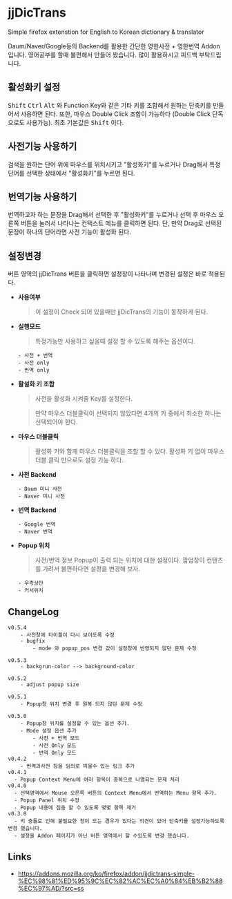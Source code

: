 # jjDicTrans
Simple firefox extenstion for English to Korean dictionary &amp; translator

Daum/Naver/Google등의 Backend를 활용한 간단한 영한사전 + 영한번역 Addon 입니다.
영어공부를 할때 불편해서 만들어 봤습니다. 많이 활용하시고 피드백 부탁드립니다.

## 활성화키 설정
<kbd>Shift</kbd> <kbd>Ctrl</kbd> <kbd>Alt</kbd> 와 Function Key와 같은 기타 키를 조합해서 원하는 단축키를 만들어서 사용하면 된다. 또한, 마우스 Double Click 조합이 가능하다 (Double Click 단독으로도 사용가능). 최초 기본값은 <kbd>Shift</kbd> 이다.

## 사전기능 사용하기
검색을 원하는 단어 위에 마우스를 위치시키고 "활성화키"를 누르거나 Drag해서 특정 단어를 선택한 상태에서  "활성화키"를 누르면 된다.

## 번역기능 사용하기
번역하고자 하는 문장을 Drag해서 선택한 후 "활성화키"를 누르거나 선택 후 마우스 오른쪽 버튼을 눌러서 나타나는 컨택스트 메뉴를 클릭하면 된다. 단, 만약 Drag로 선택된 문장이 하나의 단어라면 사전 기능이 활성화 된다.

## 설정변경
버튼 영역의 jjDicTrans 버튼을 클릭하면 설정창이 나타나며 변경된 설정은 바로 적용된다.

* **사용여부**

	> 이 설정이 Check 되어 있을때만 jjDicTrans의 기능이 동작하게 된다.

* **실행모드**

	> 특정기능만 사용하고 싶을때 설정 할 수 있도록 해주는 옵션이다.

	```
	- 사전 + 번역
	- 사전 only
	- 번역 only
	```

* **활설화 키 조합**

	> 사전을 활성화 시켜줄 Key를 설정한다.

	> 만약 마우스 더블클릭이 선택되지 않았다면 4개의 키 중에서 최소한 하나는 선택되어야 한다.

* **마우스 더블클릭**

	> 활성화 키와 함께 마우스 더블클릭을 조할 할 수 있다. 활성화 키 없이 마우스 더블 클릭 만으로도 설정 가능 하다.

* **사전 Backend**

	```
	- Daum 미니 사전
	- Naver 미니 사전
	```
* **번역 Backend**

	```
	- Google 번역
	- Naver 번역
	```

* **Popup 위치**

	> 사전/번역 정보 Popup이 출력 되는 위치에 대한 설정이다. 팜업창이 컨텐츠를 가려서 불편하다면 설정을 변경해 보자.

	```
	- 우측상단
	- 커서위치
	```


## ChangeLog
```
v0.5.4
	- 사전창에 타이틀이 다시 보이도록 수정
	- bugfix
		- mode 와 popup_pos 변경 값이 설정창에 반영되지 않던 문제 수정

v0.5.3
	- backgrun-color --> background-color

v0.5.2
	- adjust popup size

v0.5.1
	- Popup창 위치 변경 후 원복 되지 않던 문제 수정

v0.5.0
	- Popup창 위치를 설정할 수 있는 옵션 추가.
	- Mode 설정 옵션 추가
		- 사전 + 번역 모드
		- 사전 Only 모드
		- 번역 Only 모드
v0.4.2
	- 번역과사전 창을 임의로 띄울수 있는 링크 추가
v0.4.1
  - Popup Context Menu에 여러 항목이 중복으로 나열되는 문제 처리
v0.4.0
  - 선택영역에서 Mouse 오른쪽 버튼의 Context Menu에서 번역하는 Menu 항목 추가.
  - Popup Panel 위치 수정
  - Popup 내용에 집중 할 수 있도록 몇몇 항목 제거
v0.3.0
  - 키 충돌로 인해 불필요한 창이 뜨는 경우가 있다는 의견이 있어 단축키를 설정가능하도록 변경 했습니다.
  - 설정을 Addon 페이지가 아닌 버튼 영역에서 할 수있도록 변경 했습니다.
```

## Links
  * https://addons.mozilla.org/ko/firefox/addon/jjdictrans-simple-%EC%98%81%ED%95%9C%EC%82%AC%EC%A0%84%EB%B2%88%EC%97%AD/?src=ss

